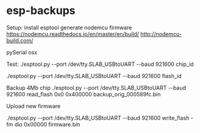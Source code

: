 # esp-backups
Setup:
install esptool
generate nodemcu firmware
https://nodemcu.readthedocs.io/en/master/en/build/
http://nodemcu-build.com/

pySerial osx

Test:
./esptool.py --port /dev/tty.SLAB_USBtoUART --baud 921600 chip_id

./esptool.py --port /dev/tty.SLAB_USBtoUART --baud 921600 flash_id

Backup 4Mb chip
./esptool.py --port /dev/tty.SLAB_USBtoUART --baud 921600 read_flash 0x0 0x400000 backup_orig_000589fc.bin



Upload new firmware

./esptool.py --port /dev/tty.SLAB_USBtoUART --baud 921600 write_flash -fm dio 0x00000 firmware.bin
